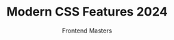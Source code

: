 ---
title: "Modern CSS Features 2024"
description: "Latest CSS features including :has() selector, container queries, and modern layout techniques."
topic: "Articles"
category: article
author: "Frontend Masters"
url: "https://frontendmasters.com/blog/what-you-need-to-know-about-modern-css-spring-2024-edition/"
tags: ["css", "frontend", "web-development", "modern-features", "layout"]
difficulty: intermediate
format: article
estimatedTime: "35 minutes"
license: "Proprietary"
isFree: true
isOpenSource: false
publishedAt: 2025-10-16
featured: false
---